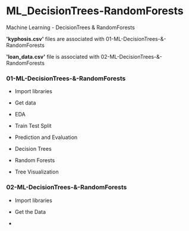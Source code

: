 # ML_DecisionTrees-RandomForests
Machine Learning - DecisionTrees &amp; RandomForests


**'kyphosis.csv'**
files are associated with 01-ML-DecisionTrees-&-RandomForests


**'loan_data.csv'**
file is associated with 02-ML-DecisionTrees-&-RandomForests





### 01-ML-DecisionTrees-&-RandomForests
- Import libraries

- Get data

- EDA

- Train Test Split

- Prediction and Evaluation

- Decision Trees

- Random Forests

- Tree Visualization

### 02-ML-DecisionTrees-&-RandomForests
- Import libraries

- Get the Data

- 
